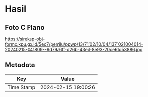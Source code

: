 # Hasil

## Foto C Plano

https://sirekap-obj-formc.kpu.go.id/5ec7/pemilu/ppwp/13/71/02/10/04/1371021004014-20240215-041809--9d79a6ff-d26b-43ed-8e93-20ce61d53886.jpg


## Metadata

| Key        | Value               |
| ---------- | ------------------- |
| Time Stamp | 2024-02-15 19:00:26 |



